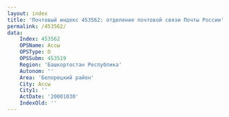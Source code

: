 ```yaml
---
layout: index
title: 'Почтовый индекс 453562: отделение почтовой связи Почты России'
permalink: /453562/
data:
    Index: 453562
    OPSName: Ассы
    OPSType: О
    OPSSubm: 453519
    Region: 'Башкортостан Республика'
    Autonom: ''
    Area: 'Белорецкий район'
    City: Ассы
    City1: ''
    ActDate: '20001030'
    IndexOld: ''
---
```

